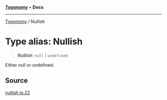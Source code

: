 [**Typonomy**](../README.md) • **Docs**

***

[Typonomy](../globals.md) / Nullish

# Type alias: Nullish

> **Nullish**: `null` \| `undefined`

Either null or undefined.

## Source

[nullish.ts:22](https://github.com/softcraft-development/typonomy/blob/b2f9399cc7ee48148cc20b59e77776d46b4d859d/src/nullish.ts#L22)
